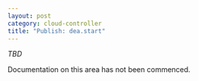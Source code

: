 ```yaml
---
layout: post
category: cloud-controller
title: "Publish: dea.start"
---
```


*TBD*

Documentation on this area has not been commenced.

